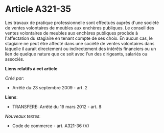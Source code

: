 # Article A321-35

Les travaux de pratique professionnelle sont effectués auprès d'une société de ventes volontaires de meubles aux enchères
publiques. Le conseil des ventes volontaires de meubles aux enchères publiques procède à l'affectation du stagiaire en tenant
compte de ses choix. En aucun cas, le stagiaire ne peut être affecté dans une société de ventes volontaires dans laquelle il
aurait directement ou indirectement des intérêts financiers ou un lien de quelque nature que ce soit avec l'un des
dirigeants, salariés ou associés.

**Liens relatifs à cet article**

_Créé par_:

  - Arrêté du 23 septembre 2009 - art. 2

**Liens**:

  - TRANSFERE: Arrêté du 19 mars 2012 - art. 8

_Nouveaux textes_:

  - Code de commerce - art. A321-36 (V)
